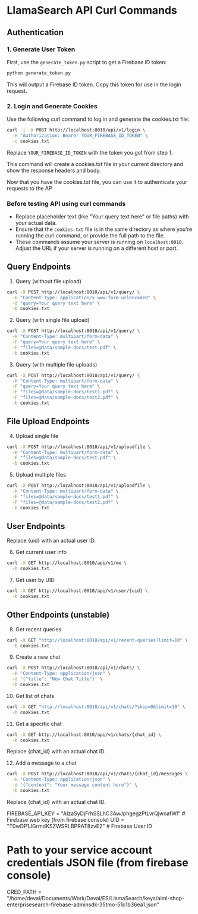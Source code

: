 # LlamaSearch API Curl Commands

## Authentication

### 1. Generate User Token
First, use the `generate_token.py` script to get a Firebase ID token:

```bash
python generate_token.py
```
This will output a Firebase ID token. Copy this token for use in the login request.

### 2. Login and Generate Cookies
Use the following curl command to log in and generate the cookies.txt file:

```bash
curl -i -X POST http://localhost:8010/api/v1/login \
  -H "Authorization: Bearer YOUR_FIREBASE_ID_TOKEN" \
  -c cookies.txt
```

Replace `YOUR_FIREBASE_ID_TOKEN` with the token you got from step 1.

This command will create a cookies.txt file in your current directory and show the response headers and body.

Now that you have the cookies.txt file, you can use it to authenticate your requests to the AP

### Before testing API using curl commands
- Replace placeholder text (like "Your query text here" or file paths) with your actual data.
- Ensure that the `cookies.txt` file is in the same directory as where you're running the curl command, or provide the full path to the file.
- These commands assume your server is running on `localhost:8010`. Adjust the URL if your server is running on a different host or port.

## Query Endpoints

1. Query (without file upload)
```bash
curl -X POST http://localhost:8010/api/v1/query/ \
  -H "Content-Type: application/x-www-form-urlencoded" \
  -d "query=Your query text here" \
  -b cookies.txt
```

2. Query (with single file upload)
```bash
curl -X POST http://localhost:8010/api/v1/query/ \
  -H "Content-Type: multipart/form-data" \
  -F "query=Your query text here" \
  -F "files=@data/sample-docs/test.pdf" \
  -b cookies.txt
```

3. Query (with multiple file uploads)
```bash
curl -X POST http://localhost:8010/api/v1/query/ \
  -H "Content-Type: multipart/form-data" \
  -F "query=Your query text here" \
  -F "files=@data/sample-docs/test1.pdf" \
  -F "files=@data/sample-docs/test2.pdf" \
  -b cookies.txt
```

## File Upload Endpoints

4. Upload single file
```bash
curl -X POST http://localhost:8010/api/v1/uploadfile \
  -H "Content-Type: multipart/form-data" \
  -F "files=@data/sample-docs/test.pdf" \
  -b cookies.txt
```

5. Upload multiple files
```bash
curl -X POST http://localhost:8010/api/v1/uploadfile \
  -H "Content-Type: multipart/form-data" \
  -F "files=@data/sample-docs/test1.pdf" \
  -F "files=@data/sample-docs/test2.pdf" \
  -b cookies.txt
```

## User Endpoints

Replace {uid} with an actual user ID.

6. Get current user info
```bash
curl -X GET http://localhost:8010/api/v1/me \
  -b cookies.txt
```

7. Get user by UID
```bash
curl -X GET http://localhost:8010/api/v1/user/{uid} \
  -b cookies.txt
```
## Other Endpoints (unstable)

8. Get recent queries
```bash
curl -X GET "http://localhost:8010/api/v1/recent-queries?limit=10" \
  -b cookies.txt
```

9. Create a new chat
```bash
curl -X POST http://localhost:8010/api/v1/chats/ \
  -H "Content-Type: application/json" \
  -d '{"title": "New Chat Title"}' \
  -b cookies.txt

```
10. Get list of chats
```bash
curl -X GET "http://localhost:8010/api/v1/chats/?skip=0&limit=10" \
  -b cookies.txt

```

11. Get a specific chat
```bash
curl -X GET http://localhost:8010/api/v1/chats/{chat_id} \
  -b cookies.txt
```
Replace {chat_id} with an actual chat ID.

12. Add a message to a chat
```bash
curl -X POST http://localhost:8010/api/v1/chats/{chat_id}/messages \
  -H "Content-Type: application/json" \
  -d '{"content": "Your message content here"}' \
  -b cookies.txt
```
Replace {chat_id} with an actual chat ID.

FIREBASE_API_KEY = "AIzaSyDjFrhSSLhC3AwJphgegzPtLvrQjwoafWI" # Firebase web key (from firebase console)
UID = "T0wDP1JGrmdKSZWSRLBPRAT8zvE2" # Firebase User ID
# Path to your service account credentials JSON file (from firebase console)
CRED_PATH = "/home/deval/Documents/Work/Deval/ES/LlamaSearch/keys/aiml-shop-enterprisesearch-firebase-adminsdk-35tmo-51c1b36ea1.json"
